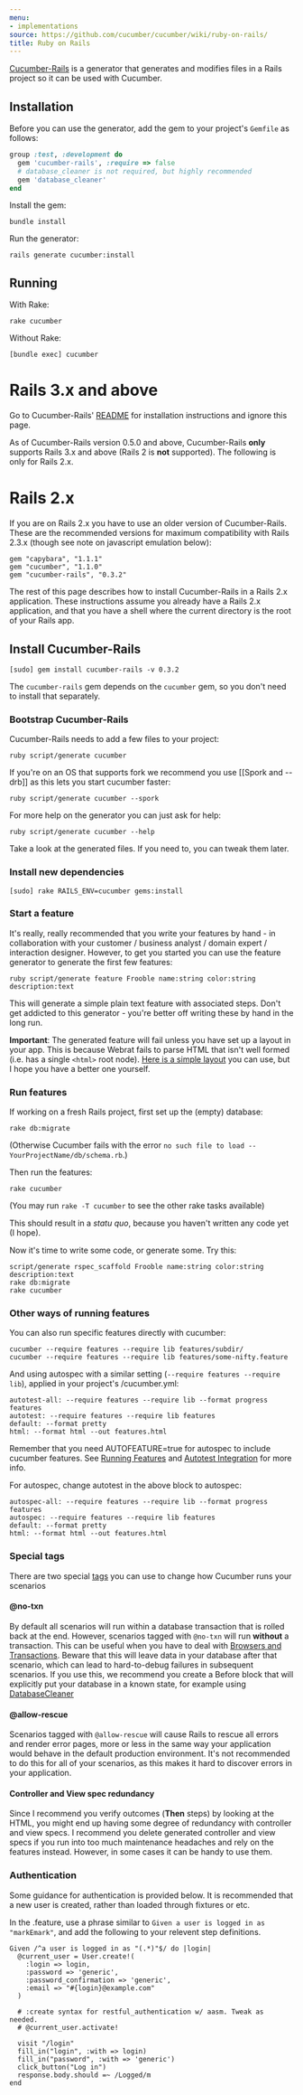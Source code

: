 ```yaml
---
menu:
- implementations
source: https://github.com/cucumber/cucumber/wiki/ruby-on-rails/
title: Ruby on Rails
---
```


[Cucumber-Rails](https://github.com/cucumber/cucumber-rails) is a generator that
generates and modifies files in a Rails project so it can be used with Cucumber.

## Installation

Before you can use the generator, add the gem to your project's `Gemfile` as follows:

```ruby
group :test, :development do
  gem 'cucumber-rails', :require => false
  # database_cleaner is not required, but highly recommended
  gem 'database_cleaner'
end
```

Install the gem:

```
bundle install
```

Run the generator:

```
rails generate cucumber:install
```

## Running

With Rake:

```
rake cucumber
```

Without Rake:

```
[bundle exec] cucumber
```

# Rails 3.x and above

Go to Cucumber-Rails' [README](https://github.com/cucumber/cucumber-rails/blob/master/README.md) for installation instructions and ignore this page.

As of Cucumber-Rails version 0.5.0 and above, Cucumber-Rails **only** supports Rails 3.x and above (Rails 2 is **not** supported). The following is only for Rails 2.x.

# Rails 2.x

If you are on Rails 2.x you have to use an older version of Cucumber-Rails. These are the recommended versions for maximum compatibility with Rails 2.3.x (though see note on javascript emulation below):

```
gem "capybara", "1.1.1"
gem "cucumber", "1.1.0"
gem "cucumber-rails", "0.3.2"
```

The rest of this page describes how to install Cucumber-Rails in a Rails 2.x application. These instructions assume you already have a Rails 2.x application, and that you have a shell where the current directory is the root of your Rails app.

## Install Cucumber-Rails

```
[sudo] gem install cucumber-rails -v 0.3.2
```

The `cucumber-rails` gem depends on the `cucumber` gem, so you don't need to install that separately.

### Bootstrap Cucumber-Rails

Cucumber-Rails needs to add a few files to your project:

```
ruby script/generate cucumber
```

If you're on an OS that supports fork we recommend you use [[Spork and --drb]] as this lets you start cucumber faster:

```
ruby script/generate cucumber --spork
```

For more help on the generator you can just ask for help:

```
ruby script/generate cucumber --help
```

Take a look at the generated files. If you need to, you can tweak them later.

### Install new dependencies

```
[sudo] rake RAILS_ENV=cucumber gems:install
```

### Start a feature

It's really, really recommended that you write your features by hand - in collaboration with your customer / business analyst / domain expert / interaction designer. However, to get you started you can use the feature generator to generate the first few features:

```
ruby script/generate feature Frooble name:string color:string description:text
```

This will generate a simple plain text feature with associated steps. Don't get addicted to this
generator - you're better off writing these by hand in the long run.

**Important**: The generated feature will fail unless you have set up a layout in your app. This is because Webrat fails to parse HTML
that isn't well formed (i.e. has a single `<html>` root node). [Here is a simple layout](https://github.com/aslakhellesoy/cucumber-rails-test/raw/master/app/views/layouts/application.html.erb) you can use, but I hope you have a better one yourself.

### Run features

If working on a fresh Rails project, first set up the (empty) database:

```
rake db:migrate
```

(Otherwise Cucumber fails with the error `no such file to load -- YourProjectName/db/schema.rb`.)

Then run the features:

```
rake cucumber
```

(You may run `rake -T cucumber` to see the other rake tasks available)

This should result in a *statu quo*, because you haven't written any code yet (I hope).

Now it's time to write some code, or generate some. Try this:

```
script/generate rspec_scaffold Frooble name:string color:string description:text
rake db:migrate
rake cucumber
```

### Other ways of running features

You can also run specific features directly with cucumber:

```
cucumber --require features --require lib features/subdir/
cucumber --require features --require lib features/some-nifty.feature
```

And using autospec with a similar setting (`--require features --require lib`), applied in your project's /cucumber.yml:

```
autotest-all: --require features --require lib --format progress features
autotest: --require features --require lib features  
default: --format pretty
html: --format html --out features.html
```

Remember that you need AUTOFEATURE=true for autospec to include cucumber features. See [Running Features](/cucumber/running-features) and [Autotest Integration](/wiki/autotest-integration) for more info.

For autospec, change autotest in the above block to autospec:

```
autospec-all: --require features --require lib --format progress features
autospec: --require features --require lib features  
default: --format pretty
html: --format html --out features.html
```

### Special tags

There are two special [tags](/cucumber/tags) you can use to change how Cucumber runs your scenarios

#### @no-txn

By default all scenarios will run within a database transaction that is rolled back at the end. However, scenarios tagged with `@no-txn` will run **without** a transaction. This can be useful when you have to deal with [Browsers and Transactions](/implementations/ruby/browsers-and-transactions).
Beware that this will leave data in your database after that scenario, which can lead to hard-to-debug failures in subsequent scenarios. If you use this, we recommend you create a Before block that will explicitly put your database in a known state, for example using [DatabaseCleaner](https://github.com/bmabey/database_cleaner)

#### @allow-rescue

Scenarios tagged with `@allow-rescue` will cause Rails to rescue all errors and render error pages, more or less in the same way your application would behave in the default production environment. It's not recommended to do this for all of your scenarios, as this makes it hard to discover errors in your application.

#### Controller and View spec redundancy

Since I recommend you verify outcomes (**Then** steps) by looking at the HTML, you might end up having some degree of redundancy with controller and view specs. I recommend you delete generated controller and view specs if you run into too much maintenance headaches and rely on the features instead. However, in some cases it can be handy to use them.

### Authentication

Some guidance for authentication is provided below. It is recommended that a new user is created, rather than loaded through fixtures or etc.

In the .feature, use a phrase similar to `Given a user is logged in as "markEmark"`, and add the following to your relevent step definitions.

```
Given /^a user is logged in as "(.*)"$/ do |login|
  @current_user = User.create!(
    :login => login,
    :password => 'generic',
    :password_confirmation => 'generic',
    :email => "#{login}@example.com"
  )

  # :create syntax for restful_authentication w/ aasm. Tweak as needed.
  # @current_user.activate!

  visit "/login"
  fill_in("login", :with => login)
  fill_in("password", :with => 'generic')
  click_button("Log in")
  response.body.should =~ /Logged/m  
end
```

